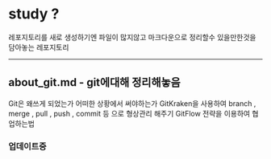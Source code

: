 # study ?
  레포지토리를 새로 생성하기엔 파일이 많지않고
  마크다운으로 정리할수 있을만한것을 담아놓는 레포지토리

-----------------------------------

## about_git.md - git에대해 정리해놓음
  Git은 왜쓰게 되었는가
  어떠한 상황에서 써야하는가
  GitKraken을 사용하여 branch , merge , pull , push , commit 등 으로 형상관리 해주기
  GitFlow 전략을 이용하여 협업하는법
### 업데이트중
